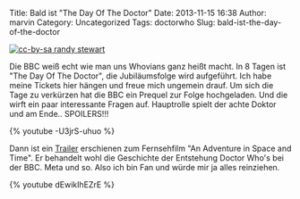 Title: Bald ist "The Day Of The Doctor"
Date: 2013-11-15 16:38
Author: marvin
Category: Uncategorized
Tags: doctorwho
Slug: bald-ist-the-day-of-the-doctor

[![cc-by-sa randy stewart]({static}/images/2513544827_7b72d29a5a_b.jpg)](https://secure.flickr.com/photos/stewtopia/2513544827/)

Die BBC weiß echt wie man uns Whovians ganz heißt macht. In 8 Tagen ist
"The Day Of The Doctor", die Jubiläumsfolge wird aufgeführt. Ich habe
meine Tickets hier hängen und freue mich ungemein drauf. Um sich die
Tage zu verkürzen hat die BBC ein Prequel zur Folge hochgeladen. Und die
wirft ein paar interessante Fragen auf. Hauptrolle spielt der achte
Doktor und am Ende.. SPOILERS!!!

{% youtube -U3jrS-uhuo %}

Dann ist ein
[Trailer](http://www.doctorwho.tv/whats-new/video/trailer-an-adventure-in-space-and-time)
erschienen zum Fernsehfilm "An Adventure in Space and Time". Er
behandelt wohl die Geschichte der Entstehung Doctor Who's bei der BBC.
Meta und so. Also ich bin Fan und würde mir ja alles reinziehen.

{% youtube dEwikIhEZrE %}

